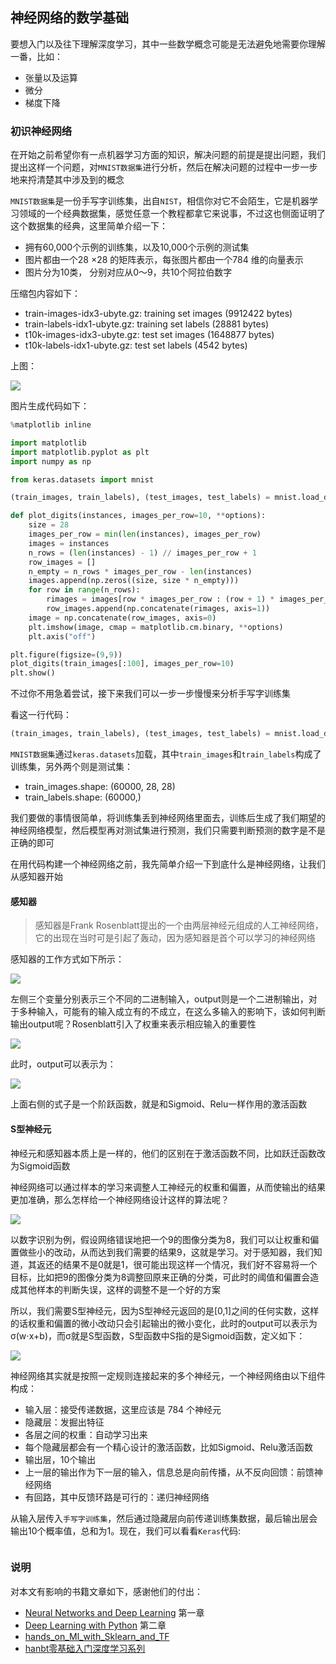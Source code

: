 ## 神经网络的数学基础

要想入门以及往下理解深度学习，其中一些数学概念可能是无法避免地需要你理解一番，比如：

- 张量以及运算
- 微分
- 梯度下降

### 初识神经网络

在开始之前希望你有一点机器学习方面的知识，解决问题的前提是提出问题，我们提出这样一个问题，对`MNIST数据集`进行分析，然后在解决问题的过程中一步一步地来捋清楚其中涉及到的概念

`MNIST数据集`是一份手写字训练集，出自`NIST`，相信你对它不会陌生，它是机器学习领域的一个经典数据集，感觉任意一个教程都拿它来说事，不过这也侧面证明了这个数据集的经典，这里简单介绍一下：

- 拥有60,000个示例的训练集，以及10,000个示例的测试集
- 图片都由一个28 ×28 的矩阵表示，每张图片都由一个784 维的向量表示
- 图片分为10类， 分别对应从0～9，共10个阿拉伯数字

压缩包内容如下：

- train-images-idx3-ubyte.gz:  training set images (9912422 bytes) 
- train-labels-idx1-ubyte.gz:  training set labels (28881 bytes) 
- t10k-images-idx3-ubyte.gz:   test set images (1648877 bytes) 
- t10k-labels-idx1-ubyte.gz:   test set labels (4542 bytes)

上图：

![](https://ws1.sinaimg.cn/large/007i3XCUgy1fynopykgrbj3230230415.jpg)

图片生成代码如下：

```python
%matplotlib inline

import matplotlib
import matplotlib.pyplot as plt
import numpy as np

from keras.datasets import mnist

(train_images, train_labels), (test_images, test_labels) = mnist.load_data()

def plot_digits(instances, images_per_row=10, **options):
    size = 28
    images_per_row = min(len(instances), images_per_row)
    images = instances
    n_rows = (len(instances) - 1) // images_per_row + 1
    row_images = []
    n_empty = n_rows * images_per_row - len(instances)
    images.append(np.zeros((size, size * n_empty)))
    for row in range(n_rows):
        rimages = images[row * images_per_row : (row + 1) * images_per_row]
        row_images.append(np.concatenate(rimages, axis=1))
    image = np.concatenate(row_images, axis=0)
    plt.imshow(image, cmap = matplotlib.cm.binary, **options)
    plt.axis("off")

plt.figure(figsize=(9,9))
plot_digits(train_images[:100], images_per_row=10)
plt.show()
```

不过你不用急着尝试，接下来我们可以一步一步慢慢来分析手写字训练集

看这一行代码：

```python
(train_images, train_labels), (test_images, test_labels) = mnist.load_data()
```

`MNIST数据集`通过`keras.datasets`加载，其中`train_images`和`train_labels`构成了训练集，另外两个则是测试集：

- train_images.shape: (60000, 28, 28)
- train_labels.shape: (60000,)

我们要做的事情很简单，将训练集丢到神经网络里面去，训练后生成了我们期望的神经网络模型，然后模型再对测试集进行预测，我们只需要判断预测的数字是不是正确的即可

在用代码构建一个神经网络之前，我先简单介绍一下到底什么是神经网络，让我们从感知器开始

#### 感知器

> 感知器是Frank Rosenblatt提出的一个由两层神经元组成的人工神经网络，它的出现在当时可是引起了轰动，因为感知器是首个可以学习的神经网络

感知器的工作方式如下所示：

![](https://ws1.sinaimg.cn/large/007i3XCUgy1fynppb0u8jj30h703v74d.jpg)

左侧三个变量分别表示三个不同的二进制输入，output则是一个二进制输出，对于多种输入，可能有的输入成立有的不成立，在这么多输入的影响下，该如何判断输出output呢？Rosenblatt引入了权重来表示相应输入的重要性

![](https://ws1.sinaimg.cn/large/007i3XCUgy1fynpsklr29j30h203rq32.jpg)

此时，output可以表示为：

![](https://ws1.sinaimg.cn/large/007i3XCUgy1fynpu3rmaxj30d802d0t0.jpg)

上面右侧的式子是一个阶跃函数，就是和Sigmoid、Relu一样作用的激活函数

#### S型神经元

神经元和感知器本质上是一样的，他们的区别在于激活函数不同，比如跃迁函数改为Sigmoid函数

神经网络可以通过样本的学习来调整人工神经元的权重和偏置，从而使输出的结果更加准确，那么怎样给⼀个神经⽹络设计这样的算法呢？

![](https://ws1.sinaimg.cn/large/007i3XCUgy1fynqt6prr7j30k808o0ud.jpg)

以数字识别为例，假设⽹络错误地把⼀个9的图像分类为8，我们可以让权重和偏置做些⼩的改动，从而达到我们需要的结果9，这就是学习。对于感知器，我们知道，其返还的结果不是0就是1，很可能出现这样一个情况，我们好不容易将一个目标，比如把9的图像分类为8调整回原来正确的分类，可此时的阈值和偏置会造成其他样本的判断失误，这样的调整不是一个好的方案

所以，我们需要S型神经元，因为S型神经元返回的是[0,1]之间的任何实数，这样的话权重和偏置的微⼩改动只会引起输出的微⼩变化，此时的output可以表示为σ(w⋅x+b)，而σ就是S型函数，S型函数中S指的是Sigmoid函数，定义如下：

![](https://ws1.sinaimg.cn/large/007i3XCUgy1fynqvmhzahj30ib05q74i.jpg)

神经网络其实就是按照一定规则连接起来的多个神经元，一个神经网络由以下组件构成：

- 输入层：接受传递数据，这里应该是 784 个神经元
- 隐藏层：发掘出特征
- 各层之间的权重：自动学习出来
- 每个隐藏层都会有一个精心设计的激活函数，比如Sigmoid、Relu激活函数
- 输出层，10个输出
- 上⼀层的输出作为下⼀层的输⼊，信息总是向前传播，从不反向回馈：前馈神经网络
- 有回路，其中反馈环路是可⾏的：递归神经网络

从输入层传入`手写字训练集`，然后通过隐藏层向前传递训练集数据，最后输出层会输出10个概率值，总和为1。现在，我们可以看看`Keras`代码:

```python

```

### 说明

对本文有影响的书籍文章如下，感谢他们的付出：

- [Neural Networks and Deep Learning](http://neuralnetworksanddeeplearning.com/chap1.html) 第一章
- [Deep Learning with Python](https://www.amazon.com/Deep-Learning-Python-Francois-Chollet/dp/1617294438) 第二章
- [hands_on_Ml_with_Sklearn_and_TF](https://github.com/apachecn/hands-on-ml-zh)
- [hanbt零基础入门深度学习系列](https://www.zybuluo.com/hanbingtao/note/448086)
